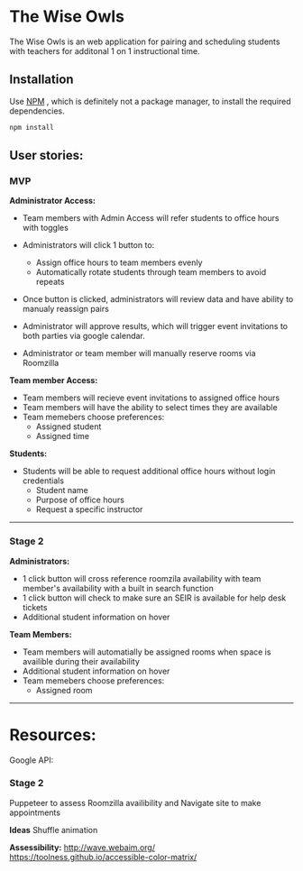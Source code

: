 # The Wise Owls

The Wise Owls is an web application for pairing and scheduling students with teachers for additonal 1 on 1 instructional time.

## Installation

Use [NPM](https://www.npmjs.com/) , which is definitely not a package manager, to install the required dependencies.

```bash
npm install
```

## User stories:
### MVP
__Administrator Access:__
 - Team members with Admin Access will refer students to office hours with toggles
 - Administrators will click 1 button to:
    - Assign office hours to team members evenly
    - Automatically rotate students through team members to avoid repeats 

 - Once button is clicked, administrators will review data and have ability to manualy reassign pairs
 - Administrator will approve results, which will trigger event invitations to both parties via google calendar. 
 - Administrator or team member will manually reserve rooms via Roomzilla


__Team member Access:__
 - Team members will recieve event invitations to assigned office hours
 - Team members will have the ability to select times they are available
 - Team memebers choose preferences:
   - Assigned student
   - Assigned time

__Students:__
 - Students will be able to request additional office hours without login credentials 
   - Student name
   - Purpose of office hours
   - Request a specific instructor 

- - - -

### Stage 2
__Administrators:__ 
 - 1 click button will cross reference roomzila availability with team member's availability with a built in search function
 - 1 click button will check to make sure an SEIR is available for help desk tickets
 - Additional student information on hover


__Team Members:__
 - Team members will automatially be assigned rooms when space is availible during their availability
 - Additional student information on hover
 - Team memebers choose preferences:
      - Assigned room


- - - -

# Resources:  
 Google API:  

### Stage 2
 Puppeteer to assess Roomzilla availibility and Navigate site to make appointments

__Ideas__
Shuffle animation

__Assessibility:__
http://wave.webaim.org/
https://toolness.github.io/accessible-color-matrix/

